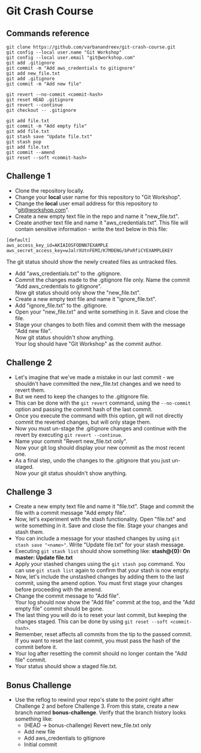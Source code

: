 # Git Crash Course

## Commands reference
```
git clone https://github.com/varbanandreev/git-crash-course.git
git config --local user.name "Git Workshop"
git config --local user.email "git@workshop.com"
git add .gitignore
git commit -m "Add aws_credentials to gitignore"
git add new_file.txt
git add .gitignore
git commit -m "Add new file"
```

```
git revert --no-commit <commit-hash>
git reset HEAD .gitignore
git revert --continue
git checkout -- .gitignore
```

```
git add file.txt
git commit -m "Add empty file"
git add file.txt
git stash save "Update file.txt"
git stash pop
git add file.txt
git commit --amend
git reset --soft <commit-hash>
```

## Challenge 1
- Clone the repository locally.
- Change your **local** user name for this repository to "Git Workshop".
- Change the **local** user email address for this repository to "git@workshop.com".
- Create a new empty text file in the repo and name it "new_file.txt".
- Create another text file and name it "aws_credentials.txt". This file will contain sensitive information - write the text below in this file:
```
[default]
aws_access_key_id=AKIAIOSFODNN7EXAMPLE
aws_secret_access_key=wJalrXUtnFEMI/K7MDENG/bPxRfiCYEXAMPLEKEY
```
The git status should show the newly created files as untracked files.
- Add "aws_credentials.txt" to the .gitignore.
- Commit the changes made to the .gitignore file only. Name the commit "Add aws_credentials to gitignore". <br />
Now git status should only show the "new_file.txt".
- Create a new empty text file and name it "ignore_file.txt".
- Add "ignore_file.txt" to the .gitignore.
- Open your "new_file.txt" and write something in it. Save and close the file.
- Stage your changes to both files and commit them with the message "Add new file". <br />
Now git status shouldn't show anything. <br />
Your log should have "Git Workshop" as the commit author.

## Challenge 2
- Let's imagine that we've made a mistake in our last commit - we shouldn't have committed the new_file.txt changes and we need to revert them.
- But we need to keep the changes to the .gitignore file.
- This can be done with the ```git revert``` command, using the ```--no-commit``` option and passing the commit hash of the last commit.
- Once you execute the command with this option, git will not directly commit the reverted changes, but will only stage them.
- Now you must un-stage the .gitignore changes and continue with the revert by executing ```git revert --continue```.
- Name your commit "Revert new_file.txt only". <br />
Now your git log should display your new commit as the most recent one.
- As a final step, undo the changes to the .gitignore that you just un-staged. <br />
Now your git status shouldn't show anything.

## Challenge 3
- Create a new empty text file and name it "file.txt". Stage and commit the file with a commit message "Add empty file".
- Now, let's experiment with the stash functionality. Open "file.txt" and write something in it. Save and close the file. Stage your changes and stash them.
- You can include a message for your stashed changes by using ```git stash save "<name>"```. Write "Update file.txt" for your stash message.
- Executing ```git stash list``` should show something like: **stash@{0}: On master: Update file.txt**
- Apply your stashed changes using the ```git stash pop``` command. You can use ```git stash list``` again to confirm that your stash is now empty.
- Now, let's include the unstashed changes by adding them to the last commit, using the amend option. You must first stage your changes before proceeding with the amend.
- Change the commit message to "Add file". <br />
Your log should now show the "Add file" commit at the top, and the "Add empty file" commit should be gone.
- The last thing you will do is to reset your last commit, but keeping the changes staged. This can be done by using ```git reset --soft <commit-hash>```.
- Remember, reset affects all commits from the tip to the passed commit. If you want to reset the last commit, you must pass the hash of the commit before it.
- Your log after resetting the commit should no longer contain the "Add file" commit.
- Your status should show a staged file.txt.

## Bonus Challenge
- Use the reflog to rewind your repo's state to the point right after Challenge 2 and before Challenge 3. From this state, create a new branch named **bonus-challenge**. Verify that the branch history looks something like:
  - (HEAD -> bonus-challenge) Revert new_file.txt only
  - Add new file
  - Add aws_credentials to gitignore
  - Initial commit
